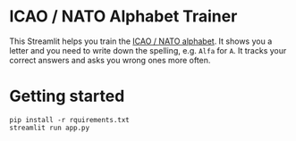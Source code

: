 # ICAO / NATO Alphabet Trainer

This Streamlit helps you train the [ICAO / NATO alphabet](https://en.wikipedia.org/wiki/NATO_phonetic_alphabet). It shows you a letter and you need to write down the spelling, e.g. `Alfa` for `A`. It tracks your correct answers and asks you wrong ones more often.


# Getting started

    pip install -r rquirements.txt
    streamlit run app.py